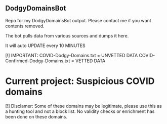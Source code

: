 ## DodgyDomainsBot
Repo for my DodgyDomainsBot output. Please contact me if you want contents removed.

The bot pulls data from various sources and dumps it here. 

It will auto UPDATE every 10 MINUTES

[!] IMPORTANT: 
COVID-Dodgy-Domains.txt = UNVETTED DATA
COVID-Confirmed-Dodgy-Domains.txt = VETTED DATA

# Current project: Suspicious COVID domains

[!] Disclamer: Some of these domains may be legitimate, please use this as a hunting tool and not a block list. No validity checks or enrichment has been done on these domains.
